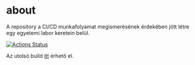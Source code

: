 # about
A repository a CI/CD munkafolyamat megismerésének érdekében jött létre egy egyetemi labor keretein belül.

[![Actions Status](https://github.com/peszog/cicd/workflows/Test,%20build%20and%20release/badge.svg)](https://github.com/peszog/cicd/actions)

Az utolsó build [itt](https://github.com/peszog/cicd/releases/tag/latest) érhető el.
